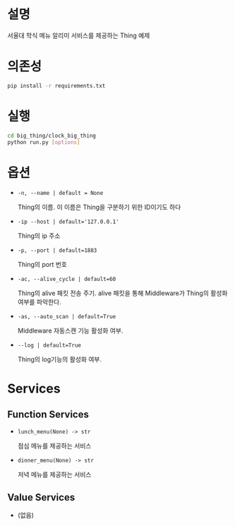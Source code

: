 # 설명

서울대 학식 메뉴 알리미 서비스를 제공하는 Thing 예제

# 의존성

```bash
pip install -r requirements.txt
```

# 실행

```bash
cd big_thing/clock_big_thing
python run.py [options]
```

# 옵션

- `-n, --name | default = None`
    
    Thing의 이름. 이 이름은 Thing을 구분하기 위한 ID이기도 하다 
    
- `-ip --host | default='127.0.0.1'`
    
    Thing의 ip 주소
    
- `-p, --port | default=1883`
    
    Thing의 port 번호
    
- `-ac, --alive_cycle | default=60`
    
    Thing의 alive 패킷 전송 주기. alive 패킷을 통해 Middleware가 Thing의 활성화 여부를 파악한다. 
    
- `-as, --auto_scan | default=True`
    
    Middleware 자동스캔 기능 활성화 여부.
    
- `--log | default=True`
    
    Thing의 log기능의 활성화 여부. 
    

# Services

## Function Services

- `lunch_menu(None) -> str`
    
    점심 메뉴를 제공하는 서비스
    
- `dinner_menu(None) -> str`
    
    저녁 메뉴를 제공하는 서비스
    

## Value Services

- (없음)